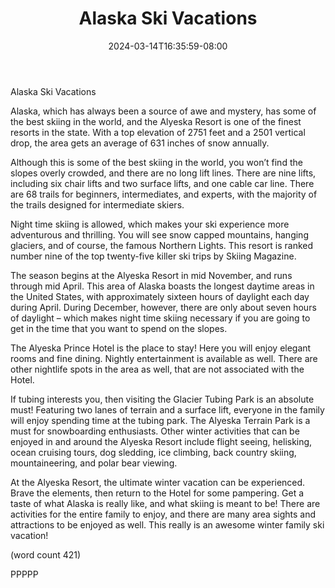 ﻿---
title: "Alaska Ski Vacations"
date: 2024-03-14T16:35:59-08:00
description: "ski vacations Tips for Web Success"
featured_image: "/images/ski vacations.jpg"
tags: ["ski vacations"]
---

Alaska Ski Vacations

Alaska, which has always been a source of awe and
 mystery, has some of the best skiing in the world, 
and the Alyeska Resort is one of the finest resorts 
in the state. With a top elevation of 2751 feet and a 
2501 vertical drop, the area gets an average of 631 
inches of snow annually. 

Although this is some of the best skiing in the world, 
you won’t find the slopes overly crowded, and there 
are no long lift lines. There are nine lifts, including 
six chair lifts and two surface lifts, and one cable 
car line. There are 68 trails for beginners, 
intermediates, and experts, with the majority of the 
trails designed for intermediate skiers. 

Night time skiing is allowed, which makes your ski 
experience more adventurous and thrilling. You will 
see snow capped mountains, hanging glaciers, and 
of course, the famous Northern Lights. This resort is 
ranked number nine of the top twenty-five killer ski 
trips by Skiing Magazine.

The season begins at the Alyeska Resort in mid 
November, and runs through mid April. This area of 
Alaska boasts the longest daytime areas in the 
United States, with approximately sixteen hours of 
daylight each day during April. During December, 
however, there are only about seven hours of daylight 
– which makes night time skiing necessary if you 
are going to get in the time that you want to spend 
on the slopes.

The Alyeska Prince Hotel is the place to stay! Here 
you will enjoy elegant rooms and fine dining. Nightly 
entertainment is available as well. There are other 
nightlife spots in the area as well, that are not 
associated with the Hotel.

If tubing interests you, then visiting the Glacier 
Tubing Park is an absolute must! Featuring two 
lanes of terrain and a surface lift, everyone in the 
family will enjoy spending time at the tubing park. 
The Alyeska Terrain Park is a must for 
snowboarding enthusiasts. Other winter activities 
that can be enjoyed in and around the Alyeska 
Resort include flight seeing, helisking, ocean 
cruising tours, dog sledding, ice climbing, back 
country skiing, mountaineering, and polar bear 
viewing.

At the Alyeska Resort, the ultimate winter vacation 
can be experienced. Brave the elements, then return 
to the Hotel for some pampering. Get a taste of what 
Alaska is really like, and what skiing is meant to be! 
There are activities for the entire family to enjoy, and 
there are many area sights and attractions to be 
enjoyed as well. This really is an awesome winter 
family ski vacation!

(word count 421)

PPPPP

